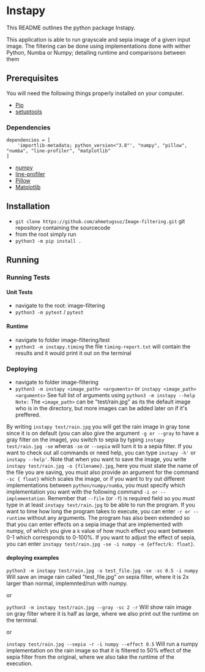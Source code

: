 # Instapy

This README outlines the python package Instapy.

This application is able to run grayscale and sepia image of a given input image.
The filtering can be done using implementations done with wither Python, Numba or Numpy;
detailing runtime and comparisons between them

## Prerequisites

You will need the following things properly installed on your computer.

* [Pip](https://pypi.org/project/pip/)
* [setuptools](https://pypi.org/project/setuptools/)

### Dependencies
```
dependencies = [
    'importlib-metadata; python_version<"3.8"', "numpy", "pillow", "numba", "line-profiler", "matplotlib"
]
```

* [numpy](https://numpy.org/)
* [line-profiler](https://pypi.org/project/line-profiler/)
* [Pillow](https://pillow.readthedocs.io/en/stable/)
* [Matplotlib](https://matplotlib.org)

## Installation

* `git clone https://github.com/ahmetugsuz/Image-filtering.git` git repository containing the sourcecode
* from the root simply run
* `python3 -m pip install .`

## Running

### Running Tests

#### Unit Tests
* navigate to the root: image-filtering
* `python3 -m pytest` / `pytest`

#### Runtime
* navigate to folder image-filtering/test
* `python3 -m instapy.timing`
  the file `timing-report.txt` will contain the results
  and it would print it out on the terminal

### Deploying

* navigate to folder image-filtering
* `python3 -m instapy <image_path> <arguments>` or `instapy <image_path> <arguments>`
  See full list of arguments using `python3 -m instapy --help`
  `Note:` The `<image_path>` can be "test/rain.jpg" as its the default image who is in the directory, but more images can be added later on if it's preffered.


By writing `instapy test/rain.jpg` you will get the rain image in gray tone since it is on default (you can also give the argument `-g or --gray` to have a gray filter on the image), you switch to sepia by typing `instapy test/rain.jpg -se` wheras `-se` or `--sepia` will turn it to a sepia filter.
If you want to check out all commands or need help, you can type `instapy -h'` or `instapy --help'`.
Note that when you want to save the image, you write `instapy test/rain.jpg -o {filename}.jpg`, here you must state the name of the file you are saving, you must also provide an argument for the command `-sc { float}` which scales the image, or if you want to try out different implementations between `python/numpy/numba`, you must specify which implementation you want with the following command `-i or --implementation`. Remember that `--file` (or `-f`) is required field so you must type in at least `instapy test/rain.jpg` to be able to run the program. If you want to time how long the program takes to execute, you can enter `-r or --runtime` without any arguments. The program has also been extended so that you can enter effects on a sepia image that are implemented with numpy, of which you give a `k` value of how much effect you want between 0-1 which corresponds to 0-100%. If you want to adjust the effect of sepia, you can enter `instapy test/rain.jpg -se -i numpy -e {effect/k: float}`.

#### deploying examples
`python3 -m instapy test/rain.jpg -o test_file.jpg -se -sc 0.5 -i numpy`
Will save an image rain called "test_file.jpg" on sepia filter, where it is 2x larger than normal, implemnted/run with numpy.

or

`python3 -m instapy test/rain.jpg --gray -sc 2 -r`
Will show rain image on gray filter where it is half as large, where we also print out the runtime on the terminal.

or 

`instapy test/rain.jpg --sepia -r -i numpy --effect 0.5`
Will run a numpy implementation on the rain image so that it is filtered to 50% effect of the sepia filter from the original, where we also take the runtime of the execution.


